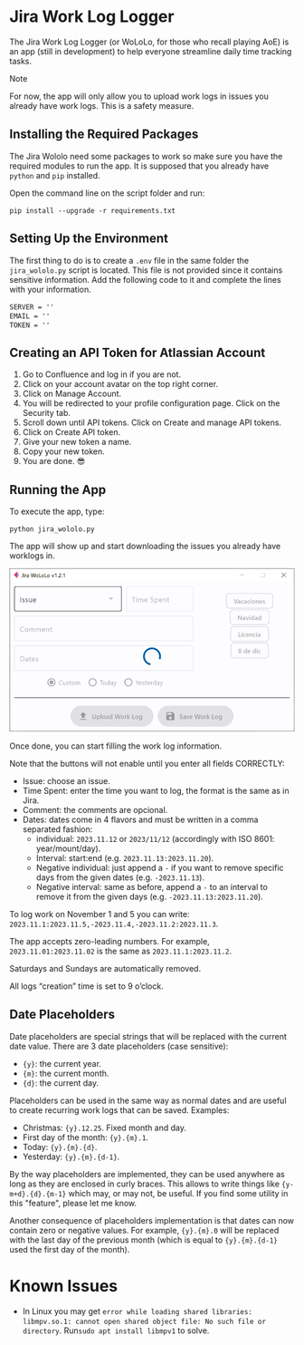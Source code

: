 # Jira Work Log Logger
The Jira Work Log Logger (or WoLoLo, for those who recall playing AoE) is an app (still in development) to help everyone streamline daily time tracking tasks.

> [!NOTE]
> For now, the app will only allow you to upload work logs in issues you already have work logs. This is a safety measure.

## Installing the Required Packages

The Jira Wololo need some packages to work so make sure you have the required modules to run the app. It is supposed that you already have `python` and `pip` installed.

Open the command line on the script folder and run:

```
pip install --upgrade -r requirements.txt
```

## Setting Up the Environment

The first thing to do is to create a `.env` file in the same folder the `jira_wololo.py` script is located. This file is not provided since it contains sensitive information. Add the following code to it and complete the lines with your information.

```
SERVER = ''
EMAIL = ''
TOKEN = ''
```

## Creating an API Token for Atlassian Account

1. Go to Confluence and log in if you are not.
2. Click on your account avatar on the top right corner.
3. Click on Manage Account.
4. You will be redirected to your profile configuration page. Click on the Security tab.
5. Scroll down until API tokens. Click on Create and manage API tokens.
6. Click on Create API token.
7. Give your new token a name.
8. Copy your new token.
9. You are done. :sunglasses:

## Running the App

To execute the app, type:

```
python jira_wololo.py
```

The app will show up and start downloading the issues you already have worklogs in.

![](./assets/jira_running_1.png)

Once done, you can start filling the work log information.

Note that the buttons will not enable until you enter all fields CORRECTLY:

- Issue: choose an issue.
- Time Spent: enter the time you want to log, the format is the same as in Jira.
- Comment: the comments are opcional.
- Dates: dates come in 4 flavors and must be written in a comma separated fashion:
  - individual: `2023.11.12` or `2023/11/12` (accordingly with ISO 8601: year/mount/day).
  - Interval: start:end (e.g. `2023.11.13:2023.11.20`).
  - Negative individual: just append a `-` if you want to remove specific days from the given dates (e.g. `-2023.11.13`).
  - Negative interval: same as before, append a `-` to an interval to remove it from the given days (e.g. `-2023.11.13:2023.11.20`).

To log work on November 1 and 5 you can write: `2023.11.1:2023.11.5,-2023.11.4,-2023.11.2:2023.11.3`.

The app accepts zero-leading numbers. For example, `2023.11.01:2023.11.02` is the same as `2023.11.1:2023.11.2`.

Saturdays and Sundays are automatically removed.

All logs “creation” time is set to 9 o’clock.

## Date Placeholders

Date placeholders are special strings that will be replaced with the current date value. There are 3 date placeholders (case sensitive):

- `{y}`: the current year.
- `{m}`: the current month.
- `{d}`: the current day.

Placeholders can be used in the same way as normal dates and are useful to create recurring work logs that can be saved. Examples:

- Christmas: `{y}.12.25`. Fixed month and day.
- First day of the month: `{y}.{m}.1`.
- Today: `{y}.{m}.{d}`.
- Yesterday: `{y}.{m}.{d-1}`.

By the way placeholders are implemented, they can be used anywhere as long as they are enclosed in curly braces. This allows to write things like `{y-m+d}.{d}.{m-1}` which may, or may not, be useful. If you find some utility in this "feature", please let me know.

Another consequence of placeholders implementation is that dates can now contain zero or negative values. For example, `{y}.{m}.0` will be replaced with the last day of the previous month (which is equal to `{y}.{m}.{d-1}` used the first day of the month).

# Known Issues

- In Linux you may get `error while loading shared libraries: libmpv.so.1: cannot open shared object file: No such file or directory`. Run`sudo apt install libmpv1` to solve.
